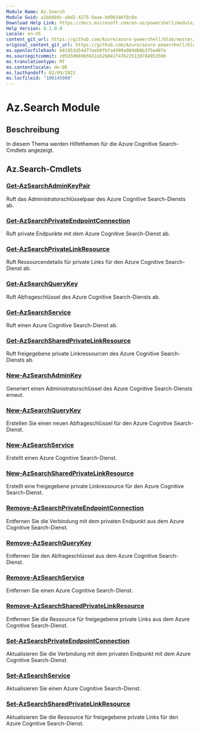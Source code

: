```yaml
---
Module Name: Az.Search
Module Guid: a2bb88dc-abd2-4275-9aae-bd98346f8c8a
Download Help Link: https://docs.microsoft.com/en-us/powershell/module/az.search
Help Version: 0.1.0.0
Locale: en-US
content_git_url: https://github.com/Azure/azure-powershell/blob/master/src/Search/Search/help/Az.Search.md
original_content_git_url: https://github.com/Azure/azure-powershell/blob/master/src/Search/Search/help/Az.Search.md
ms.openlocfilehash: b81853d54d77eeb0fbfa4999a069d88b375e487e
ms.sourcegitcommit: c05d3d669b5631e526841f47b22513d78495350b
ms.translationtype: MT
ms.contentlocale: de-DE
ms.lasthandoff: 02/09/2021
ms.locfileid: "100145908"
---
```

# Az.Search Module
## Beschreibung
In diesem Thema werden Hilfethemen für die Azure Cognitive Search-Cmdlets angezeigt.

## Az.Search-Cmdlets
### [Get-AzSearchAdminKeyPair](Get-AzSearchAdminKeyPair.md)
Ruft das Administratorschlüsselpaar des Azure Cognitive Search-Diensts ab.

### [Get-AzSearchPrivateEndpointConnection](Get-AzSearchPrivateEndpointConnection.md)
Ruft private Endpunkte mit dem Azure Cognitive Search-Dienst ab.

### [Get-AzSearchPrivateLinkResource](Get-AzSearchPrivateLinkResource.md)
Ruft Ressourcendetails für private Links für den Azure Cognitive Search-Dienst ab.

### [Get-AzSearchQueryKey](Get-AzSearchQueryKey.md)
Ruft Abfrageschlüssel des Azure Cognitive Search-Diensts ab.

### [Get-AzSearchService](Get-AzSearchService.md)
Ruft einen Azure Cognitive Search-Dienst ab.

### [Get-AzSearchSharedPrivateLinkResource](Get-AzSearchSharedPrivateLinkResource.md)
Ruft freigegebene private Linkressourcen des Azure Cognitive Search-Diensts ab.

### [New-AzSearchAdminKey](New-AzSearchAdminKey.md)
Generiert einen Administratorschlüssel des Azure Cognitive Search-Diensts erneut.

### [New-AzSearchQueryKey](New-AzSearchQueryKey.md)
Erstellen Sie einen neuen Abfrageschlüssel für den Azure Cognitive Search-Dienst.

### [New-AzSearchService](New-AzSearchService.md)
Erstellt einen Azure Cognitive Search-Dienst.

### [New-AzSearchSharedPrivateLinkResource](New-AzSearchSharedPrivateLinkResource.md)
Erstellt eine freigegebene private Linkressource für den Azure Cognitive Search-Dienst.

### [Remove-AzSearchPrivateEndpointConnection](Remove-AzSearchPrivateEndpointConnection.md)
Entfernen Sie die Verbindung mit dem privaten Endpunkt aus dem Azure Cognitive Search-Dienst.

### [Remove-AzSearchQueryKey](Remove-AzSearchQueryKey.md)
Entfernen Sie den Abfrageschlüssel aus dem Azure Cognitive Search-Dienst.

### [Remove-AzSearchService](Remove-AzSearchService.md)
Entfernen Sie einen Azure Cognitive Search-Dienst.

### [Remove-AzSearchSharedPrivateLinkResource](Remove-AzSearchSharedPrivateLinkResource.md)
Entfernen Sie die Ressource für freigegebene private Links aus dem Azure Cognitive Search-Dienst.

### [Set-AzSearchPrivateEndpointConnection](Set-AzSearchPrivateEndpointConnection.md)
Aktualisieren Sie die Verbindung mit dem privaten Endpunkt mit dem Azure Cognitive Search-Dienst.

### [Set-AzSearchService](Set-AzSearchService.md)
Aktualisieren Sie einen Azure Cognitive Search-Dienst.

### [Set-AzSearchSharedPrivateLinkResource](Set-AzSearchSharedPrivateLinkResource.md)
Aktualisieren Sie die Ressource für freigegebene private Links für den Azure Cognitive Search-Dienst.

